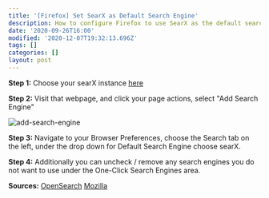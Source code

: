 ```yaml
---
title: '[Firefox] Set SearX as Default Search Engine'
description: How to configure Firefox to use SearX as the default search engine.
date: '2020-09-26T16:00'
modified: '2020-12-07T19:32:13.696Z'
tags: []
categories: []
layout: post
---
```

**Step 1:** Choose your searX instance [here](https://searx.space/)


**Step 2:** Visit that webpage, and click your page actions, select "Add Search Engine"

![add-search-engine](https://i.imgur.com/nEN7CWS.png)

**Step 3:** Navigate to your Browser Preferences, choose the Search tab on the left, under the drop down for Default Search Engine choose searX.

**Step 4:** Additionally you can uncheck / remove any search engines you do not want to use under the One-Click Search Engines area.

**Sources:**
[OpenSearch](https://github.com/dewitt/opensearch)
[Mozilla](https://support.mozilla.org/en-US/kb/add-or-remove-search-engine-firefox#w_add-search-engines)